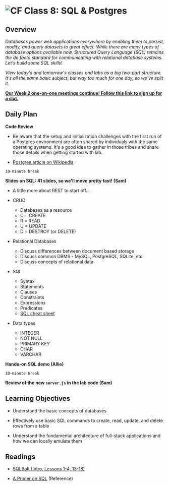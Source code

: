 # ![CF](https://i.imgur.com/7v5ASc8.png)  Class 8: SQL & Postgres

## Overview
<!-- Provide a general overview of the daily concepts and processes that will be covered in lectures and labs -->

*Databases power web applications everywhere by enabling them to persist, modify, and query datasets to great effect. While there are many types of database options available now, Structured Query Language (SQL) remains the de facto standard for communicating with relational database systems. Let's build some SQL skills!*

*View today's and tomorrow's classes and labs as a big two-part structure. It's all the same basic subject, but way too much for one day, so we've split it.*

**[Our Week 2 one-on-one meetings continue! Follow this link to sign up for a slot.](https://sam-301d25.youcanbook.me/)**

## Daily Plan

**Code Review**
- Be aware that the setup and initialization challenges with the first run of a Postgres environment are often shared by individuals with the same operating systems. It's a good idea to gather in those tribes and share those details when getting started with lab.

- [Postgres article on Wikipedia](https://en.wikipedia.org/wiki/PostgreSQL)

`10-minute break`

**Slides on SQL: 41 slides, so we'll move pretty fast! (Sam)**

- A little more about REST to start off...

- CRUD
	- Databases as a resource
	- C = CREATE
	- R = READ
	- U = UPDATE
	- D = DESTROY (or DELETE)

- Relational Databases
	- Discuss differences between document based storage
	- Discuss common DBMS - MySQL, PostgreSQL, SQLite, etc
	- Discuss concepts of relational data

- SQL
	- Syntax
	- Statements
	- Clauses
	- Constraints
	- Expressions
	- Predicates
	- [SQL cheat sheet](http://www.cheat-sheets.org/sites/sql.su/)

- Data types
	- INTEGER
	- NOT NULL
	- PRIMARY KEY
	- CHAR
	- VARCHAR

**Hands-on SQL demo (Allie)**

`10-minute break`

**Review of the new `server.js` in the lab code (Sam)**

## Learning Objectives
<!--
ABCD:
  Audience: Program participants
  Behavior: Expected learning/behavior changes/results
  Condition:
    Circumstances that lead to change/result
    When change/result are expected to occur
  Degree: How much change occurs (%) for how many participants (#)
-->

* Understand the basic concepts of databases

* Effectively use basic SQL commands to create, read, update, and delete rows from a table

* Understand the fundamental architecture of full-stack applications and how we can locally emulate them


## Readings
<!-- List of readings required for this content; readings being completed by the start of this lecture -->

* [SQLBolt (Intro, Lessons 1-4, 13-18)](http://sqlbolt.com/)

* [A Primer on SQL](https://leanpub.com/aprimeronsql/read) (Reference)
